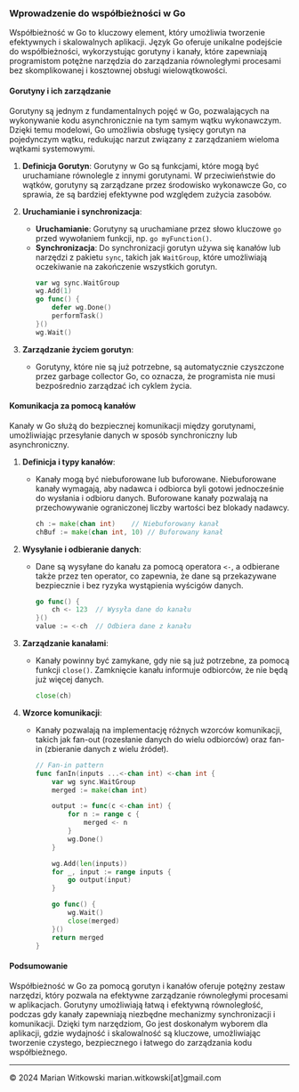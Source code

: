 ### Wprowadzenie do współbieżności w Go

Współbieżność w Go to kluczowy element, który umożliwia tworzenie efektywnych i skalowalnych aplikacji. Język Go oferuje unikalne podejście do współbieżności, wykorzystując gorutyny i kanały, które zapewniają programistom potężne narzędzia do zarządzania równoległymi procesami bez skomplikowanej i kosztownej obsługi wielowątkowości.

#### Gorutyny i ich zarządzanie

Gorutyny są jednym z fundamentalnych pojęć w Go, pozwalających na wykonywanie kodu asynchronicznie na tym samym wątku wykonawczym. Dzięki temu modelowi, Go umożliwia obsługę tysięcy gorutyn na pojedynczym wątku, redukując narzut związany z zarządzaniem wieloma wątkami systemowymi.

1. **Definicja Gorutyn**:
   Gorutyny w Go są funkcjami, które mogą być uruchamiane równolegle z innymi gorutynami. W przeciwieństwie do wątków, gorutyny są zarządzane przez środowisko wykonawcze Go, co sprawia, że są bardziej efektywne pod względem zużycia zasobów.

2. **Uruchamianie i synchronizacja**:
   - **Uruchamianie**: Gorutyny są uruchamiane przez słowo kluczowe `go` przed wywołaniem funkcji, np. `go myFunction()`.
   - **Synchronizacja**: Do synchronizacji gorutyn używa się kanałów lub narzędzi z pakietu `sync`, takich jak `WaitGroup`, które umożliwiają oczekiwanie na zakończenie wszystkich gorutyn.
     ```go
     var wg sync.WaitGroup
     wg.Add(1)
     go func() {
         defer wg.Done()
         performTask()
     }()
     wg.Wait()
     ```

3. **Zarządzanie życiem gorutyn**:
   - Gorutyny, które nie są już potrzebne, są automatycznie czyszczone przez garbage collector Go, co oznacza, że programista nie musi bezpośrednio zarządzać ich cyklem życia.

#### Komunikacja za pomocą kanałów

Kanały w Go służą do bezpiecznej komunikacji między gorutynami, umożliwiając przesyłanie danych w sposób synchroniczny lub asynchroniczny.

1. **Definicja i typy kanałów**:
   - Kanały mogą być niebuforowane lub buforowane. Niebuforowane kanały wymagają, aby nadawca i odbiorca byli gotowi jednocześnie do wysłania i odbioru danych. Buforowane kanały pozwalają na przechowywanie ograniczonej liczby wartości bez blokady nadawcy.
     ```go
     ch := make(chan int)    // Niebuforowany kanał
     chBuf := make(chan int, 10) // Buforowany kanał
     ```

2. **Wysyłanie i odbieranie danych**:
   - Dane są wysyłane do kanału za pomocą operatora `<-`, a odbierane także przez ten operator, co zapewnia, że dane są przekazywane bezpiecznie i bez ryzyka wystąpienia wyścigów danych.
     ```go
     go func() {
         ch <- 123  // Wysyła dane do kanału
     }()
     value := <-ch  // Odbiera dane z kanału
     ```

3. **Zarządzanie kanałami**:
   - Kanały powinny być zamykane, gdy nie są już potrzebne, za pomocą funkcji `close()`. Zamknięcie kanału informuje odbiorców, że nie będą już więcej danych.
     ```go
     close(ch)
     ```

4. **Wzorce komunikacji**:
   - Kanały pozwalają na implementację różnych wzorców komunikacji, takich jak fan-out (rozesłanie danych do wielu odbiorców) oraz fan-in (zbieranie danych z wielu źródeł).
     ```go
     // Fan-in pattern
     func fanIn(inputs ...<-chan int) <-chan int {
         var wg sync.WaitGroup
         merged := make(chan int)

         output := func(c <-chan int) {
             for n := range c {
                 merged <- n
             }
             wg.Done()
         }

         wg.Add(len(inputs))
         for _, input := range inputs {
             go output(input)
         }

         go func() {
             wg.Wait()
             close(merged)
         }()
         return merged
     }
     ```

#### Podsumowanie

Współbieżność w Go za pomocą gorutyn i kanałów oferuje potężny zestaw narzędzi, który pozwala na efektywne zarządzanie równoległymi procesami w aplikacjach. Gorutyny umożliwiają łatwą i efektywną równoległość, podczas gdy kanały zapewniają niezbędne mechanizmy synchronizacji i komunikacji. Dzięki tym narzędziom, Go jest doskonałym wyborem dla aplikacji, gdzie wydajność i skalowalność są kluczowe, umożliwiając tworzenie czystego, bezpiecznego i łatwego do zarządzania kodu współbieżnego.

---
© 2024 Marian Witkowski marian.witkowski[at]gmail.com